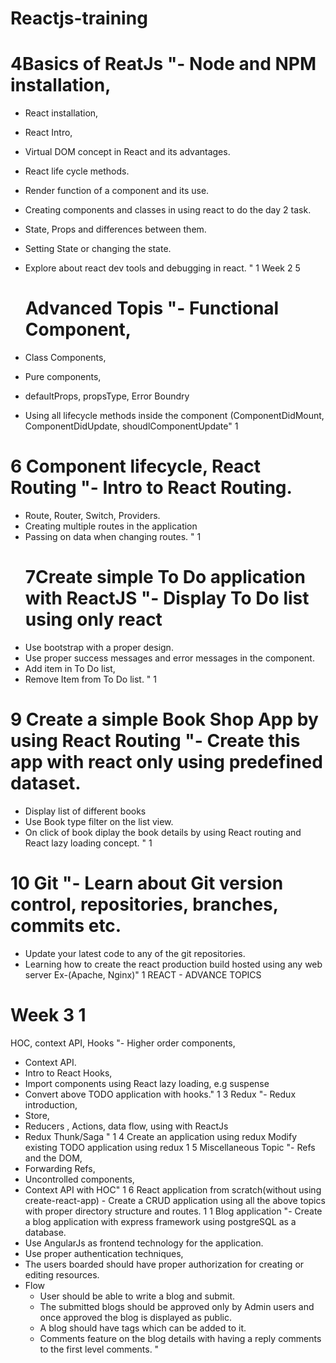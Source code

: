# Reactjs-training

# 4Basics of ReatJs "- Node and NPM installation,

- React installation,
- React Intro,
- Virtual DOM concept in React and its advantages.
- React life cycle methods.
- Render function of a component and its use.
- Creating components and classes in using react to do the day 2 task.
- State, Props and differences between them.
- Setting State or changing the state.
- Explore about react dev tools and debugging in react.
  " 1
  Week 2 5

  # Advanced Topis "- Functional Component,

- Class Components,
- Pure components,
- defaultProps, propsType, Error Boundry
- Using all lifecycle methods inside the component (ComponentDidMount, ComponentDidUpdate, shoudlComponentUpdate" 1

# 6 Component lifecycle, React Routing "- Intro to React Routing.

- Route, Router, Switch, Providers.
- Creating multiple routes in the application
- Passing on data when changing routes.
  " 1
  # 7Create simple To Do application with ReactJS "- Display To Do list using only react
- Use bootstrap with a proper design.
- Use proper success messages and error messages in the component.
- Add item in To Do list,
- Remove Item from To Do list.
  " 1

# 9 Create a simple Book Shop App by using React Routing "- Create this app with react only using predefined dataset.

- Display list of different books
- Use Book type filter on the list view.
- On click of book diplay the book details by using React routing and React lazy loading concept.
  " 1

# 10 Git "- Learn about Git version control, repositories, branches, commits etc.

- Update your latest code to any of the git repositories.
- Learning how to create the react production build hosted using any web server Ex-(Apache, Nginx)" 1
  REACT - ADVANCE TOPICS

# Week 3 1

HOC, context API, Hooks "- Higher order components,

- Context API.
- Intro to React Hooks,
- Import components using React lazy loading, e.g suspense
- Convert above TODO application with hooks." 1
  3 Redux "- Redux introduction,
- Store,
- Reducers , Actions, data flow, using with ReactJs
- Redux Thunk/Saga
  " 1
  4 Create an application using redux Modify existing TODO application using redux 1
  5 Miscellaneous Topic "- Refs and the DOM,
- Forwarding Refs,
- Uncontrolled components,
- Context API with HOC" 1
  6 React application from scratch(without using create-react-app) - Create a CRUD application using all the above topics with proper directory structure and routes. 1
  1 Blog application "- Create a blog application with express framework using postgreSQL as a database.
- Use AngularJs as frontend technology for the application.
- Use proper authentication techniques,
- The users boarded should have proper authorization for creating or editing resources.
- Flow
  - User should be able to write a blog and submit.
  - The submitted blogs should be approved only by Admin users and once approved the blog is displayed as public.
  - A blog should have tags which can be added to it.
  - Comments feature on the blog details with having a reply comments to the first level comments.
    "
